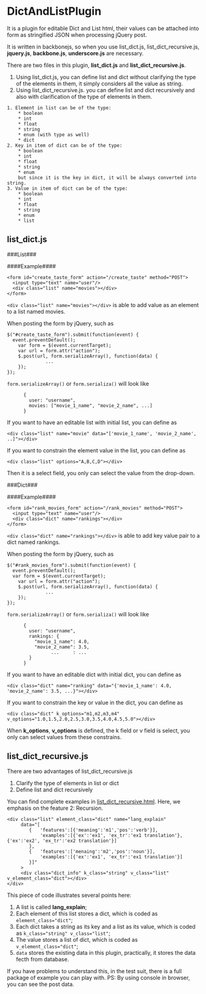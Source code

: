 DictAndListPlugin
=================

It is a plugin for editable Dict and List html, their values can be attached into form as stringified JSON 
when processing jQuery post.

It is written in backbonejs, so when you use list_dict.js, list_dict_recursive.js, **jquery.js**, **backbone.js**, 
**underscore.js** are necessary.

There are two files in this plugin, **list_dict.js** and **list_dict_recursive.js**.

1. Using list_dict.js, you can define list and dict without clarifying the type of the elements in them, it simply
	considers all the value as string.
2. Using list_dict_recursive.js. you can define list and dict recursively and also with clarification of the type of 
	elements in them.

```
1. Element in list can be of the type: 
	* boolean
	* int 
	* float
	* string
	* enum (with type as well)
	* dict
2. Key in item of dict can be of the type: 
	* boolean
	* int
	* float
	* string
	* enum
	but since it is the key in dict, it will be always converted into string.
3. Value in item of dict can be of the type: 
	* boolean
	* int
	* float
	* string
	* enum
	* list
```

list_dict.js
------------

###List###


####Example####
```
<form id="create_taste_form" action="/create_taste" method="POST">
  <input type="text" name="user"/>
  <div class="list" name="movies"></div>
</form>
```

```<div class="list" name="movies"></div>``` is able to add value as an element to a list named movies.

When posting the form by jQuery, such as 
```
$("#create_taste_form").submit(function(event) {
  event.preventDefault();
	var form = $(event.currentTarget);
	var url = form.attr("action");
	$.post(url, form.serializeArray(), function(data) {
	          ...
	});
});
```

```form.serializeArray()``` or ```form.serializa()``` will look like
```      
      { 
        user: "username",
        movies: ["movie_1_name", "movie_2_name", ...]
      }
```

If you want to have an editable list with initial list, you can define as

```
<div class="list" name="movie" data="['movie_1_name', 'movie_2_name', ..]"></div>
```

If you want to constrain the element value in the list, you can define as

```
<div class="list" options="A,B,C,D"></div>
```
Then it is a select field, you only can select the value from the drop-down.

###Dict###


####Example####

```
<form id="rank_movies_form" action="/rank_movies" method="POST">
  <input type="text" name="user"/>
  <div class="dict" name="rankings"></div>
</form>
```

```<div class="dict" name="rankings"></div>``` is able to add key value pair to a dict named rankings.

When posting the form by jQuery, such as 
```
$("#rank_movies_form").submit(function(event) {
  event.preventDefault();
  var form = $(event.currentTarget);
	var url = form.attr("action");
	$.post(url, form.serializeArray(), function(data) {
	          ...
	});
});
```

```form.serializeArray()``` or ```form.serializa()``` will look like
```      
      { 
        user: "username",
        rankings: {
          "movie_1_name": 4.0, 
          "movie_2_name": 3.5,
                ...     : ...
        }
      }
```

If you want to have an editable dict with initial dict, you can define as

```
<div class="dict" name="ranking" data="{'movie_1_name': 4.0, 'movie_2_name': 3.5, ...}"></div>
```

If you want to constrain the key or value in the dict, you can define as

```
<div class="dict" k_options="m1,m2,m3,m4" v_options="1.0,1.5,2.0,2.5,3.0,3.5,4.0,4.5,5.0"></div>
```

When **k_options**, **v_options** is defined, the k field or v field is select, you only can select values from
these constrains.

list_dict_recursive.js
----------------------
There are two advantages of list_dict_recursive.js

1. Clarify the type of elements in list or dict
2. Define list and dict recursively

You can find complete examples in [list_dict_recursive.html](https://github.com/PhoenixAndMachine/DictAndListPlugin/blob/master/test/test_recursive.html).
Here, we emphasis on the feature 2: Recursion.

```
<div class="list" element_class="dict" name="lang_explain"
     data="[
     	{	'features':[{'meaning':'m1','pos':'verb'}],
     		'examples':[{'ex':'ex1', 'ex_tr':'ex1 translation'},{'ex':'ex2', 'ex_tr':'ex2 translation'}]
     	}, 
     	{	'features':['menaing':'m2','pos':'noun'}],
     		'examples':[{'ex':'ex1', 'ex_tr':'ex1 translation'}]
     	}]"
     >
     <div class="dict_info" k_class="string" v_class="list" v_element_class="dict"></div>
</div>
```
This piece of code illustrates several points here:

1. A list is called **lang_explain**;
2. Each element of this list stores a dict, which is coded as `element_class="dict"`;
3. Each dict takes a string as its key and a list as its value, which is coded as `k_class="string" v_class="list"`;
4. The value stores a list of dict, which is coded as `v_element_class="dict"`;
5. `data` stores the existing data in this plugin, practically, it stores the data fecth from database.

If you have problems to understand this, in the test suit, there is a full package of example you can play with.
PS: By using console in browser, you can see the post data.

